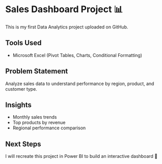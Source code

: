 # Sales Dashboard Project 📊

This is my first Data Analytics project uploaded on GitHub.

## Tools Used
- Microsoft Excel (Pivot Tables, Charts, Conditional Formatting)

## Problem Statement
Analyze sales data to understand performance by region, product, and customer type.

## Insights
- Monthly sales trends
- Top products by revenue
- Regional performance comparison

## Next Steps
I will recreate this project in Power BI to build an interactive dashboard 🚀

